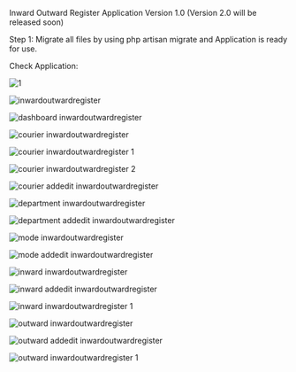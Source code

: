 Inward Outward Register Application Version 1.0 (Version 2.0 will be released soon)


Step 1:
Migrate all files by using php artisan migrate and Application is ready for use.

Check Application:


![1](https://user-images.githubusercontent.com/17043665/50724631-a8c3d280-1112-11e9-82d0-8fbc79192248.png)

![inwardoutwardregister](https://user-images.githubusercontent.com/17043665/50724650-fd674d80-1112-11e9-90b6-a88e24072bf1.png)

![dashboard inwardoutwardregister](https://user-images.githubusercontent.com/17043665/50724653-0c4e0000-1113-11e9-888a-1ceedad1dce4.png)

![courier inwardoutwardregister](https://user-images.githubusercontent.com/17043665/50724661-1ec83980-1113-11e9-9a88-b703f80b6576.png)

![courier inwardoutwardregister 1](https://user-images.githubusercontent.com/17043665/50724662-1ec83980-1113-11e9-84c6-5ad0f2251967.png)

![courier inwardoutwardregister 2](https://user-images.githubusercontent.com/17043665/50724663-1ec83980-1113-11e9-9936-dd0e9ff9880e.png)

![courier addedit inwardoutwardregister](https://user-images.githubusercontent.com/17043665/50724664-1ec83980-1113-11e9-97e2-0a60416ca3f5.png)

![department inwardoutwardregister](https://user-images.githubusercontent.com/17043665/50724665-1f60d000-1113-11e9-818d-e3d4525b93e3.png)

![department addedit inwardoutwardregister](https://user-images.githubusercontent.com/17043665/50724667-1f60d000-1113-11e9-9791-7d4898554261.png)

![mode inwardoutwardregister](https://user-images.githubusercontent.com/17043665/50724668-1f60d000-1113-11e9-8e7d-97f577a413dd.png)

![mode addedit inwardoutwardregister](https://user-images.githubusercontent.com/17043665/50724669-1ff96680-1113-11e9-9295-21fc33eeabce.png)

![inward inwardoutwardregister](https://user-images.githubusercontent.com/17043665/50724670-1ff96680-1113-11e9-9e6f-7c3f751ecc02.png)

![inward addedit inwardoutwardregister](https://user-images.githubusercontent.com/17043665/50724671-1ff96680-1113-11e9-9980-2cbc0e8ba56f.png)

![inward inwardoutwardregister 1](https://user-images.githubusercontent.com/17043665/50724672-2091fd00-1113-11e9-9b01-671c58e0ed7d.png)

![outward inwardoutwardregister](https://user-images.githubusercontent.com/17043665/50724673-2091fd00-1113-11e9-82d3-352baa71728c.png)

![outward addedit inwardoutwardregister](https://user-images.githubusercontent.com/17043665/50724674-2091fd00-1113-11e9-9c1e-cf8357244591.png)

![outward inwardoutwardregister 1](https://user-images.githubusercontent.com/17043665/50724675-2091fd00-1113-11e9-8909-daae5c7d9eec.png)


